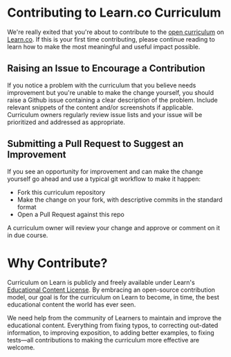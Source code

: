 # Contributing to Learn.co Curriculum

We're really exited that you're about to contribute to the [open curriculum](https://learn.co/content-license) on [Learn.co](https://learn.co). If this is your first time contributing, please continue reading to learn how to make the most meaningful and useful impact possible.

## Raising an Issue to Encourage a Contribution

If you notice a problem with the curriculum that you believe needs improvement 
but you're unable to make the change yourself, you should raise a Github issue
containing a clear description of the problem. Include relevant snippets of
the content and/or screenshots if applicable. Curriculum owners regularly review
issue lists and your issue will be prioritized and addressed as appropriate. 

## Submitting a Pull Request to Suggest an Improvement

If you see an opportunity for improvement and can make the change yourself go
ahead and use a typical git workflow to make it happen: 

* Fork this curriculum repository
* Make the change on your fork, with descriptive commits in the standard format
* Open a Pull Request against this repo

A curriculum owner will review your change and approve or comment on it in due
course. 

# Why Contribute?

Curriculum on Learn is publicly and freely available under Learn's 
[Educational Content License](https://learn.co/content-license). By
embracing an open-source contribution model, our goal is for the curriculum
on Learn to become, in time, the best educational content the world has 
ever seen. 

We need help from the community of Learners to maintain and improve the 
educational content. Everything from fixing typos, to correcting 
out-dated information, to improving exposition, to adding better examples, 
to fixing tests—all contributions to making the curriculum more effective are
welcome.
